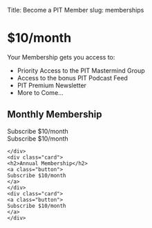 Title: Become a PIT Member
slug: memberships
		
<div class="jumbotron">
	<h1>$10/month</h1>
	<p>
		Your Membership gets you access to:
	<ul>
		<li>Priority Access to the PIT Mastermind Group</li>
		<li>Access to the bonus PIT Podcast Feed</li>
		<li>PIT Premium Newsletter</li>
		<li>More to Come...</li>
		</ul>
	</p>
		</div>

<div class="card-deck">
	<div class="card">
	<h2>Monthly Membership</h2>
	<a class="button">
	Subscribe $10/month
	</a>
	</div>
	<div class="card">
	<a class="button">
	Subscribe $10/month
	</a>

	</div>
	<div class="card">
	<h2>Annual Membership</h2>
	<a class="button">
	Subscribe $10/month
	</a>
	</div>
	<div class="card">
	<a class="button">
	Subscribe $10/month
	</a>
	</div>
</div>
